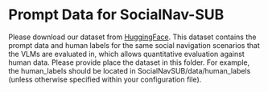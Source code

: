 # Prompt Data for SocialNav-SUB

Please download our dataset from [HuggingFace](https://huggingface.co/datasets/michaelmunje/SocialNav-SUB). This dataset contains the prompt data and human labels for the same social navigation scenarios that the VLMs are evaluated in, which allows quantitative evaluation against human data. Please provide place the dataset in this folder. For example, the human_labels should be located in SocialNavSUB/data/human_labels (unless otherwise specified within your configuration file).
